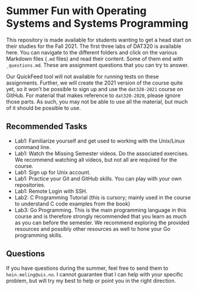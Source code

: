 # Summer Fun with Operating Systems and Systems Programming

This repository is made available for students wanting to get a head start on their studies for the Fall 2021.
The first three labs of DAT320 is available here.
You can navigate to the different folders and click on the various Markdown files (`.md` files) and read their content.
Some of them end with `_questions.md`.
These are assignment questions that you can try to answer.

Our QuickFeed tool will not available for running tests on these assignments.
Further, we will create the 2021 version of the course quite yet, so it won't be possible to sign up and use the `dat320-2021` course on GitHub.
For material that makes reference to `dat320-2020`, please ignore those parts.
As such, you may not be able to use all the material, but much of it should be possible to use.

## Recommended Tasks

- Lab1: Familiarize yourself and get used to working with the Unix/Linux command line.
- Lab1: Watch the Missing Semester videos.
  Do the associated exercises.
  We recommend watching all videos, but not all are required for the course.
- Lab1: Sign up for Unix account.
- Lab1: Practice your Git and GitHub skills. You can play with your own repositories.
- Lab1: Remote Login with SSH.
- Lab2: C Programming Tutorial (this is cursory; mainly used in the course to understand C code examples from the book)
- Lab3: Go Programming.
  This is the main programming language in this course and is therefore strongly recommended that you learn as much as you can before the semester.
  We recommend exploring the provided resources and possibly other resources as well to hone your Go programming skills.

## Questions

If you have questions during the summer, feel free to send them to `hein.meling@uis.no`.
I cannot guarantee that I can help with your specific problem, but will try my best to help or point you in the right direction.
